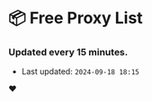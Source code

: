 # :package: Free Proxy List
### Updated every 15 minutes.

- Last updated: `2024-09-18 18:15`

:heart:
